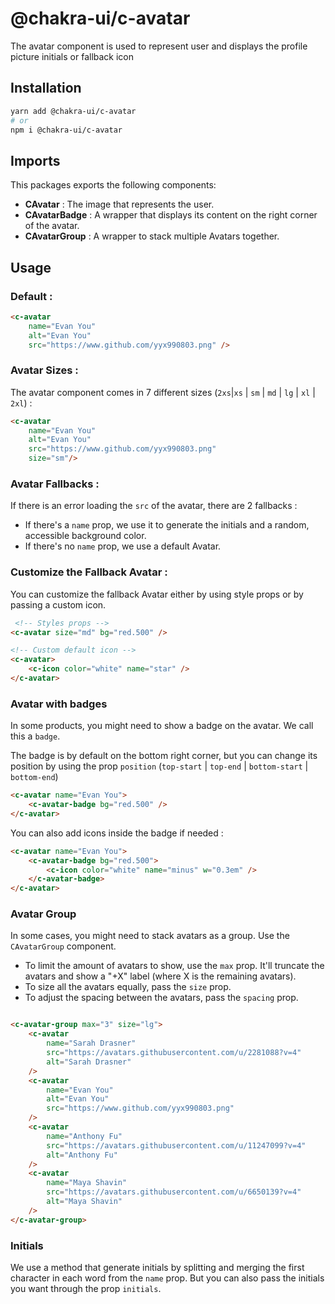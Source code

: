 # @chakra-ui/c-avatar

The avatar component is used to represent user and displays the profile picture initials or fallback icon

## Installation

```sh
yarn add @chakra-ui/c-avatar
# or
npm i @chakra-ui/c-avatar
```

## Imports

This packages exports the following components: 

- **CAvatar** : The image that represents the user.
- **CAvatarBadge** : A wrapper that displays its content on the right corner of the avatar.
- **CAvatarGroup** : A wrapper to stack multiple Avatars together.

## Usage 

### Default : 

```html
<c-avatar 
    name="Evan You" 
    alt="Evan You" 
    src="https://www.github.com/yyx990803.png" />
```

### Avatar Sizes : 

The avatar component comes in 7 different sizes (`2xs`|`xs` | `sm` | `md` | `lg` | `xl` | `2xl`) : 

```html
<c-avatar 
    name="Evan You" 
    alt="Evan You" 
    src="https://www.github.com/yyx990803.png" 
    size="sm"/>

```

### Avatar Fallbacks : 

If there is an error loading the `src` of the avatar, there are 2 fallbacks : 

- If there's a `name` prop, we use it to generate the initials and a random, accessible background color.
- If there's no `name` prop, we use a default Avatar.

### Customize the Fallback Avatar : 

You can customize the fallback Avatar either by using style props or by passing a custom icon. 

```html
 <!-- Styles props -->
<c-avatar size="md" bg="red.500" />

<!-- Custom default icon -->
<c-avatar>
    <c-icon color="white" name="star" />
</c-avatar>
```

### Avatar with badges

In some products, you might need to show a badge on the avatar. We call this a `badge`. 

The badge is by default on the bottom right corner, but you can change its position by using the prop `position` (`top-start` | `top-end` | `bottom-start` | `bottom-end`)

```html
<c-avatar name="Evan You">
    <c-avatar-badge bg="red.500" />
</c-avatar>
```

You can also add icons inside the badge if needed :

```html
<c-avatar name="Evan You">
    <c-avatar-badge bg="red.500">
        <c-icon color="white" name="minus" w="0.3em" />
    </c-avatar-badge>
</c-avatar>
```

### Avatar Group

In some cases, you might need to stack avatars as a group. Use the `CAvatarGroup` component.

- To limit the amount of avatars to show, use the `max` prop. It'll truncate the avatars and show a "+X" label (where X is the remaining avatars).
- To size all the avatars equally, pass the `size` prop.
- To adjust the spacing between the avatars, pass the `spacing` prop.


```html

<c-avatar-group max="3" size="lg">
    <c-avatar
        name="Sarah Drasner"
        src="https://avatars.githubusercontent.com/u/2281088?v=4"
        alt="Sarah Drasner"
    />
    <c-avatar
        name="Evan You"
        alt="Evan You"
        src="https://www.github.com/yyx990803.png"
    />
    <c-avatar
        name="Anthony Fu"
        src="https://avatars.githubusercontent.com/u/11247099?v=4"
        alt="Anthony Fu"
    />
    <c-avatar
        name="Maya Shavin"
        src="https://avatars.githubusercontent.com/u/6650139?v=4"
        alt="Maya Shavin"
    />
</c-avatar-group>

```

### Initials

We use a method that generate initials by splitting and merging the first character in each word from the `name` prop. But you can also pass the initials you want through the prop `initials`.
